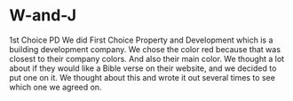 # W-and-J
1st Choice PD
We did First Choice Property and Development which is a building development company.
We chose the color red because that was closest to their company colors. And also their main color.
We thought a lot about if they would like a Bible verse on their website, and we decided to put one on it.
We thought about this and wrote it out several times to see which one we agreed on.
